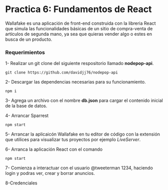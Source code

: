 # Practica 6: Fundamentos de React

Wallafake es una aplicación de front-end construida con la libreria React que simula las funcionalidades básicas de un sitio de compra-venta de artículos de segunda mano, ya sea que quieras vender algo o estes en busca de un producto.

### Requerimientos

1- Realizar un git clone del siguiente respositorio llamado **nodepop-api**.

```
git clone https://github.com/davidjj76/nodepop-api
```

2- Descargar las dependencias necesarias para su funcionamiento.

```
npm i
```

3- Agrega un archivo con el nombre **db.json** para cargar el contenido inicial de la base de datos.

4- Arrancar Sparrest

```
npm start
```

5- Arrancar la aplicaicón Wallafake en tu editor de código con la extensión que utilices para visualizar tus proyectos por ejemplo _LiveServer_.

6- Arranca la aplicación React con el comando

```
npm start
```

7- Comienza a interactuar con el usuario @tweeterman 1234, haciendo login y podras ver, crear y borrar anuncios.

8-Credenciales
